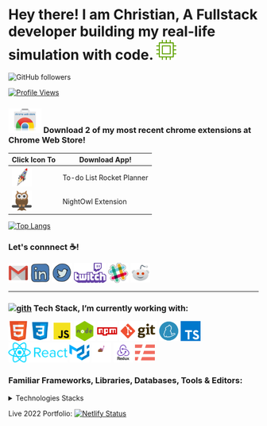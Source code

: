 # Hey there! I am Christian, A Fullstack developer building my real-life simulation with code. <a href='https://docs.github.com/en/developers'><img src='https://raw.githubusercontent.com/acervenky/animated-github-badges/master/assets/devbadge.gif' max-width='100%' height='40'></a>



<img src="https://img.shields.io/github/followers/ChanqoDev?label=Follow&amp;style=social" alt="GitHub followers"> 

 [![Profile Views](https://img.shields.io/github/followers/ChanqoDev?label=Follow&style=social)](https://github.com/ChanqoDev)

### [<img src='https://github.com/chanqoDev/chanqoDev/blob/8c5cef470b383abc3a07ddfb9b21b209c2fd1295/chromeWebStore.png' alt='gith' max-width='100%'  height='50'>]() Download 2 of my most recent chrome extensions at Chrome Web Store! 

Click Icon To | Download App!
------------- | -------------
[<img src='https://github.com/chanqoDev/chanqoDev/blob/9bb565ccfda3c8636ecedd2da376415ca4c33603/%E2%80%94Pngtree%E2%80%94cartoon%20creative%20element%20space%20rocket_5549888.png' alt='RocketPlanner' max-width='100%' height='40'>](https://chrome.google.com/webstore/detail/to-done-rocket-planner/nnmfajngjkedfjodhldodbbnmbdjkchk?hl=en-US&authuser=0)  | To-do List Rocket Planner
[<img src='https://github.com/chanqoDev/chanqoDev/blob/9bb565ccfda3c8636ecedd2da376415ca4c33603/owl-icon125x125.png' alt='linkedin' max-width='100%' height='40'>](https://chrome.google.com/webstore/detail/nigthowl-mode%F0%9F%A6%89/eeejechfiigialpjicekkgeohaiklhke?hl=en-US&authuser=0)  | NightOwl Extension


 [![Top Langs](https://github-readme-stats.vercel.app/api/top-langs/?username=chanqoDev)](https://github.com/chanqoDev)


 
###  Let's connnect ☕️!
[<img src='https://github.com/chanqoDev/chanqoDev/blob/8c5cef470b383abc3a07ddfb9b21b209c2fd1295/gmail.png' alt='gith' max-width='100%'  height='40'>]() 
[<img src='https://github.com/chanqoDev/chanqoDev/blob/ad812902cfcff685e39e1935c6d063fe5a39249c/linkedin.png' alt='linkedin' max-width='100%' height='40'>]() 
[<img src='https://github.com/chanqoDev/chanqoDev/blob/ad812902cfcff685e39e1935c6d063fe5a39249c/twitter.png' alt='twitter' max-width='100%' height='40'>]() 
[<img src='https://github.com/chanqoDev/chanqoDev/blob/9bb565ccfda3c8636ecedd2da376415ca4c33603/pinpng.com-twitch-png-589064.png' alt='twitch' max-width='100%' height='40'>]() [<img src='https://github.com/chanqoDev/chanqoDev/blob/9bb565ccfda3c8636ecedd2da376415ca4c33603/iconLogo.png' alt='Slack logo' max-width='100%' height='40'>]() [<img src='https://github.com/chanqoDev/chanqoDev/blob/ad812902cfcff685e39e1935c6d063fe5a39249c/icons8-reddit-96.png' alt='reddit' max-width='100%' height='40'>]() 

 - - - -

### [<img src='#' alt='gith' max-width='100%'  height='80'>]() Tech Stack, I’m currently working with:



[<img src='https://github.com/chanqoDev/chanqoDev/blob/97df2cfb840377f368b2f4881c3edced43d4e69c/HTML5.png' alt='html5 icon' max-width='100%' height='40'>]() [<img src='https://github.com/chanqoDev/chanqoDev/blob/97df2cfb840377f368b2f4881c3edced43d4e69c/css%20icon.png' alt='css3 icon' max-width='100%' height='40'>]() [<img src='https://github.com/chanqoDev/chanqoDev/blob/8a561d6d2b9b748aeef1428f85bb254374eb4992/JS_SquareIcon.png' alt='js' max-width='100%' height='40'>]() [<img src='https://github.com/chanqoDev/chanqoDev/blob/97df2cfb840377f368b2f4881c3edced43d4e69c/NodeIcon_octo.png' alt='node' max-width='100%' height='40'>]()  [<img src='https://github.com/chanqoDev/chanqoDev/blob/97df2cfb840377f368b2f4881c3edced43d4e69c/Npm.png' alt='npm icon' max-width='100%' height='40'>]()  [<img src='https://github.com/chanqoDev/chanqoDev/blob/e155c4a4cc420ca5dce1aa9e0f1bc18993b46ba1/git_logo.png' alt='git' max-width='100%' height='40'>]()  [<img src='https://github.com/chanqoDev/chanqoDev/blob/8a561d6d2b9b748aeef1428f85bb254374eb4992/Yarn.png' alt='Yarn' max-width='100%' height='40'>]()  [<img src='https://github.com/chanqoDev/chanqoDev/blob/3a010e1391046abd2b31315218292dd6e2e10756/assets/Typescript.png' alt='tsx' max-width='100%' height='40'>]()   [<img src='https://github.com/chanqoDev/chanqoDev/blob/ad812902cfcff685e39e1935c6d063fe5a39249c/React_blueSub.png' alt='react' max-width='100%' height='40'>]()     [<img src='https://github.com/chanqoDev/chanqoDev/blob/3a010e1391046abd2b31315218292dd6e2e10756/assets/Material-ui.png' alt='material-ui' max-width='100%' height='40'>]()     [<img src='https://github.com/chanqoDev/chanqoDev/blob/3a010e1391046abd2b31315218292dd6e2e10756/assets/styled%20components.png' alt='styled-components' max-width='100%' height='40'>]()     [<img src='https://github.com/chanqoDev/chanqoDev/blob/97df2cfb840377f368b2f4881c3edced43d4e69c/Redux_icon.png' alt='redux' max-width='100%' height='40'>]()   [<img src='https://github.com/chanqoDev/chanqoDev/blob/3a010e1391046abd2b31315218292dd6e2e10756/assets/Serverless.png' alt='serverless Framework' max-width='100%' height='40'>]() 


###  Familiar Frameworks, Libraries, Databases, Tools & Editors:  
<details>

<summary>Technologies Stacks </summary>
 
[<img src='https://github.com/chanqoDev/chanqoDev/blob/b7264e39fe910660076d3d5c987c43b4f34fd5d7/assets/bootstrap.png' alt='bootstrap' max-width='100%' height='50'>]() [<img src='https://github.com/chanqoDev/chanqoDev/blob/97df2cfb840377f368b2f4881c3edced43d4e69c/jQuery_icon.png' alt='jquery' max-width='100%' height='40'>]() 
[<img src='https://github.com/chanqoDev/chanqoDev/blob/f8cb928d12807a92b0cd9acee831104cbd2915dc/Firebase_Icon.png' alt='Firebase' max-width='100%' height='40'>]() [<img src='https://github.com/chanqoDev/chanqoDev/blob/97df2cfb840377f368b2f4881c3edced43d4e69c/MongoDB.png' alt='Mongodb' max-width='100%' height='40'>]() [<img src='https://github.com/chanqoDev/chanqoDev/blob/ad812902cfcff685e39e1935c6d063fe5a39249c/Grunt.png' alt='Grunt' max-width='100%' height='40'>]()[<img src='https://github.com/chanqoDev/chanqoDev/blob/8a561d6d2b9b748aeef1428f85bb254374eb4992/gulp_icon.png' alt='gulp'  max-width='100%' height='40'>]() 
[<img src='https://github.com/chanqoDev/chanqoDev/blob/8a561d6d2b9b748aeef1428f85bb254374eb4992/Sass_icon.png' alt='sass'  max-width='100%' height='40'>]()[<img src='https://github.com/chanqoDev/chanqoDev/blob/8a561d6d2b9b748aeef1428f85bb254374eb4992/ember_icon.png' alt='ember'  max-width='100%' height='40'>]()[<img src='https://github.com/chanqoDev/chanqoDev/blob/8a561d6d2b9b748aeef1428f85bb254374eb4992/Babel_icon.png' alt='Babel' max-width='100%' height='40'>]()[<img src='https://github.com/chanqoDev/chanqoDev/blob/8a561d6d2b9b748aeef1428f85bb254374eb4992/webpack.png' alt='webpack' max-width='100%' height='40'>]()[<img src='https://github.com/chanqoDev/chanqoDev/blob/8a561d6d2b9b748aeef1428f85bb254374eb4992/Browserify.png' alt='Browserify' max-width='100%' height='40'>]() [<img src='https://github.com/chanqoDev/chanqoDev/blob/ad812902cfcff685e39e1935c6d063fe5a39249c/Docker-Logo-2013-2015.png' alt='Docker' max-width='100%' height='40'>]()[<img src='https://github.com/chanqoDev/chanqoDev/blob/97df2cfb840377f368b2f4881c3edced43d4e69c/swift%20icon.png' alt='swift' max-width='100%' height='40'>]()[<img src='https://github.com/chanqoDev/chanqoDev/blob/8a561d6d2b9b748aeef1428f85bb254374eb4992/PostgreSQL.png' alt='PostgreSQL' max-width='100%' height='40'>]()[<img src='https://github.com/chanqoDev/chanqoDev/blob/52a396f76b4a89c0446087c0050f87ff8b58e573/heroku.png' alt='heroku' max-width='100%' height='40'>]()[<img src='https://github.com/chanqoDev/chanqoDev/blob/8a561d6d2b9b748aeef1428f85bb254374eb4992/stackover%20flow.png' alt='stackoverflow' max-width='100%' height='40'>]() [<img src='https://github.com/chanqoDev/chanqoDev/blob/ce0bce06f2f94aa32f24b323586c233b305f09dd/Github_logo_White.png' alt='githu' max-width='100%' height='40'>]()[<img src='https://github.com/chanqoDev/chanqoDev/blob/8a561d6d2b9b748aeef1428f85bb254374eb4992/Postman_Api_Logo.png' alt='Postma' max-width='100%' height='40'>]()[<img src='https://github.com/chanqoDev/chanqoDev/blob/ad812902cfcff685e39e1935c6d063fe5a39249c/mailchimp.jpeg' alt='mailchimp' max-width='100%' height='40'>]() [<img src='https://github.com/chanqoDev/chanqoDev/blob/ad812902cfcff685e39e1935c6d063fe5a39249c/photoshopLogo.png' alt='photoshop' max-width='100%' height='40'>]()[<img src='https://github.com/chanqoDev/chanqoDev/blob/8a561d6d2b9b748aeef1428f85bb254374eb4992/VisualBasic.png' alt='vscode' max-width='100%' height='40'>]()[<img src='https://github.com/chanqoDev/chanqoDev/blob/8a561d6d2b9b748aeef1428f85bb254374eb4992/atom_Editor.png' alt='atom' max-width='100%' height='40'>]()[<img src='https://github.com/chanqoDev/chanqoDev/blob/52a396f76b4a89c0446087c0050f87ff8b58e573/kisspng-tensorflow-artificial-intelligence-brand-logo-lear-rapidswitch-nvidia-powered-servers-5b67156664c2e8.6694362815334823424127.png' alt='tensorflow' max-width='100%' height='40'>]()[<img src='https://github.com/chanqoDev/chanqoDev/blob/8a561d6d2b9b748aeef1428f85bb254374eb4992/xcode_icon.png' alt='xcode' max-width='100%' height='40'>]() [<img src='https://github.com/chanqoDev/chanqoDev/blob/3a010e1391046abd2b31315218292dd6e2e10756/assets/aws_dark.png' alt='AWS' max-width='100%' height='40'>]() [<img src='https://github.com/chanqoDev/chanqoDev/blob/52a396f76b4a89c0446087c0050f87ff8b58e573/figma.png' alt='figma'  max-width='100%' height='40'>]()
</details>

Live 2022 Portfolio: 
[![Netlify Status](https://api.netlify.com/api/v1/badges/40847992-0002-4cdf-9fc8-34e7d0c543d6/deploy-status)](https://app.netlify.com/sites/sugary-dark-coffee/deploys)
 


